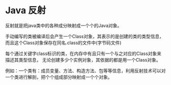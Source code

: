 # Java 反射
反射就是把java类中的各种成分映射成一个个的Java对象。

手动编写的类被编译后会产生一个Class对象，其表示的是创建的类的类型信息，而且这个Class对象保存在同名.class的文件中(字节码文件)

每个通过关键字class标识的类，在内存中有且只有一个与之对应的Class对象来描述其类型信息，
无论创建多少个实例对象，其依据的都是用一个Class对象。

例如：一个类有：成员变量、方法、构造方法、包等等信息，利用反射技术可以对一个类进行解剖，把个个组成部分映射成一个个对象。
